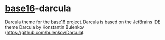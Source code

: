 # [base16](http://chriskempson.com/projects/base16/)-darcula
Darcula theme for the [base16](http://chriskempson.com/projects/base16/) project. Darcula is based on the JetBrains IDE theme Darcula by Konstantin Bulenkov (https://github.com/bulenkov/Darcula).
